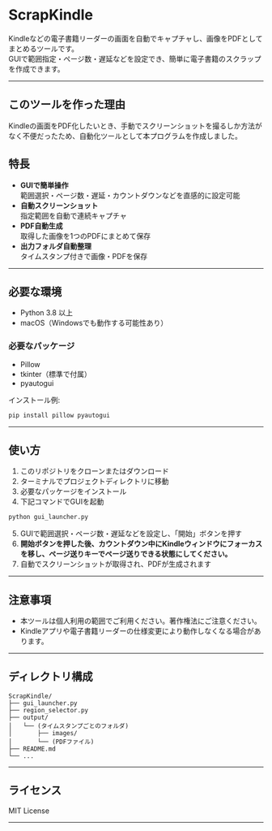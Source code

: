 # ScrapKindle

Kindleなどの電子書籍リーダーの画面を自動でキャプチャし、画像をPDFとしてまとめるツールです。  
GUIで範囲指定・ページ数・遅延などを設定でき、簡単に電子書籍のスクラップを作成できます。

---

## このツールを作った理由

Kindleの画面をPDF化したいとき、手動でスクリーンショットを撮るしか方法がなく不便だったため、自動化ツールとして本プログラムを作成しました。

## 特長

- **GUIで簡単操作**  
  範囲選択・ページ数・遅延・カウントダウンなどを直感的に設定可能
- **自動スクリーンショット**  
  指定範囲を自動で連続キャプチャ
- **PDF自動生成**  
  取得した画像を1つのPDFにまとめて保存
- **出力フォルダ自動整理**  
  タイムスタンプ付きで画像・PDFを保存

---

## 必要な環境

- Python 3.8 以上
- macOS（Windowsでも動作する可能性あり）

### 必要なパッケージ

- Pillow
- tkinter（標準で付属）
- pyautogui

インストール例:

```bash
pip install pillow pyautogui
```

---

## 使い方

1. このリポジトリをクローンまたはダウンロード
2. ターミナルでプロジェクトディレクトリに移動
3. 必要なパッケージをインストール
4. 下記コマンドでGUIを起動

```bash
python gui_launcher.py
```

5. GUIで範囲選択・ページ数・遅延などを設定し、「開始」ボタンを押す
6. **開始ボタンを押した後、カウントダウン中にKindleウィンドウにフォーカスを移し、ページ送りキーでページ送りできる状態にしてください。**
7. 自動でスクリーンショットが取得され、PDFが生成されます

---

## 注意事項

- 本ツールは個人利用の範囲でご利用ください。著作権法にご注意ください。
- Kindleアプリや電子書籍リーダーの仕様変更により動作しなくなる場合があります。

---

## ディレクトリ構成

```
ScrapKindle/
├── gui_launcher.py
├── region_selector.py
├── output/
│   └── (タイムスタンプごとのフォルダ)
│       ├── images/
│       └── (PDFファイル)
├── README.md
└── ...
```

---

## ライセンス

MIT License

---

##